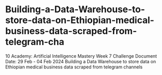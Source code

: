 # Building-a-Data-Warehouse-to-store-data-on-Ethiopian-medical-business-data-scraped-from-telegram-cha
10 Academy: Artificial Intelligence Mastery Week 7 Challenge Document Date: 29 Feb - 04 Feb 2024 Building a Data Warehouse to store data on Ethiopian medical business data scraped from telegram channels
